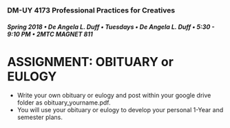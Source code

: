 ### DM-UY 4173 Professional Practices for Creatives
##### Spring 2018 • De Angela L. Duff • Tuesdays • De Angela L. Duff • 5:30 - 9:10 PM • 2MTC MAGNET 811

# ASSIGNMENT: OBITUARY or EULOGY

* Write your own obituary or eulogy and post within your google drive folder as obituary_yourname.pdf. 
* You will use your obituary or eulogy to develop your personal 1-Year and semester plans.

